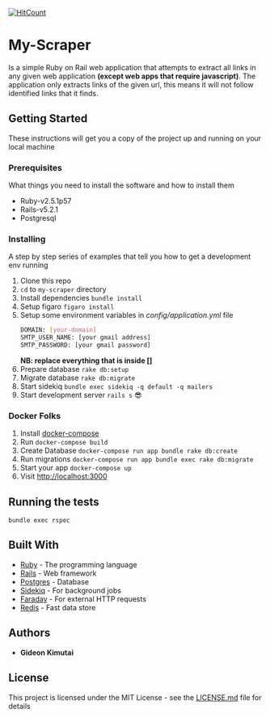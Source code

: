 [![HitCount](http://hits.dwyl.io/gr1d99/my-scraper.svg)](http://hits.dwyl.io/gr1d99/my-scraper)

# My-Scraper

Is a simple Ruby on Rail web application that attempts to extract all links in any given web application __(except web apps that require javascript)__.
The application only extracts links of the given url, this means it will not follow identified links that it finds.

## Getting Started

These instructions will get you a copy of the project up and running on your local machine
### Prerequisites

What things you need to install the software and how to install them

- Ruby-v2.5.1p57
- Rails-v5.2.1
- Postgresql

### Installing

A step by step series of examples that tell you how to get a development env running

1. Clone this repo
2. `cd` to `my-scraper` directory
3. Install dependencies `bundle install`
4. Setup figaro `figaro install`
5. Setup some environment variables in _config/application.yml_ file
   ```bash
   DOMAIN: [your-domain]
   SMTP_USER_NAME: [your gmail address]
   SMTP_PASSWORD: [your gmail password]
   ```
   __NB: replace everything that is inside []__
6. Prepare database `rake db:setup`
7. Migrate database `rake db:migrate`
8. Start sidekiq `bundle exec sidekiq -q default -q mailers`
9. Start development server `rails s` :sunglasses:

### Docker Folks
1. Install [docker-compose](https://docs.docker.com/compose/install/)
2. Run `docker-compose build`
3. Create Database `docker-compose run app bundle rake db:create`
4. Run migrations `docker-compose run app bundle exec rake db:migrate`
5. Start your app `docker-compose up`
6. Visit [http://localhost:3000](http://localhost:3000)

## Running the tests

`bundle exec rspec`

## Built With

* [Ruby](https://www.ruby-lang.org/en/) - The programming language
* [Rails](https://rubyonrails.org/) - Web framework
* [Postgres](https://www.postgresql.org/) - Database
* [Sidekiq](https://sidekiq.org/) - For background jobs
* [Faraday](https://github.com/lostisland/faraday) - For external HTTP requests
* [Redis](https://redis.io/) - Fast data store

## Authors

* **Gideon Kimutai**

## License

This project is licensed under the MIT License - see the [LICENSE.md](LICENSE.md) file for details

